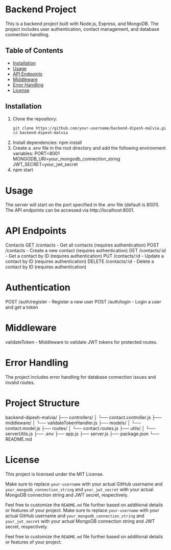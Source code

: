 # Backend Project

This is a backend project built with Node.js, Express, and MongoDB. The project includes user authentication, contact management, and database connection handling.

## Table of Contents

- [Installation](#installation)
- [Usage](#usage)
- [API Endpoints](#api-endpoints)
- [Middleware](#middleware)
- [Error Handling](#error-handling)
- [License](#license)

## Installation

1. Clone the repository:
   ```bash
   git clone https://github.com/your-username/backend-dipesh-malvia.git
   cd backend-dipesh-malvia
2. Install dependencies:
   npm install
3. Create a .env file in the root directory and add the following environment variables:
   PORT=8001
   MONGODB_URI=your_mongodb_connection_string
   JWT_SECRET=your_jwt_secret
4. npm start
   
# Usage
The server will start on the port specified in the .env file (default is 8001).
The API endpoints can be accessed via http://localhost:8001.
# API Endpoints
Contacts
GET /contacts - Get all contacts (requires authentication)
POST /contacts - Create a new contact (requires authentication)
GET /contacts/:id - Get a contact by ID (requires authentication)
PUT /contacts/:id - Update a contact by ID (requires authentication)
DELETE /contacts/:id - Delete a contact by ID (requires authentication)
# Authentication
POST /auth/register - Register a new user
POST /auth/login - Login a user and get a token
# Middleware
validateToken - Middleware to validate JWT tokens for protected routes.
# Error Handling
The project includes error handling for database connection issues and invalid routes.
# Project Structure
  backend-dipesh-malvia/
├── controllers/
│   └── contact.controller.js
├── middleware/
│   └── validateTokenHandler.js
├── models/
│   └── contact.model.js
├── routes/
│   └── contact.routes.js
├── utils/
│   └── serverUtils.js
├── .env
├── app.js
├── server.js
├── package.json
└── README.md

# License
This project is licensed under the MIT License.
  
Make sure to replace `your-username` with your actual GitHub username and `your_mongodb_connection_string` and `your_jwt_secret` with your actual MongoDB connection string and JWT secret, respectively.

Feel free to customize the `README.md` file further based on additional details or features of your project.
Make sure to replace `your-username` with your actual GitHub username and `your_mongodb_connection_string` and `your_jwt_secret` with your actual MongoDB connection string and JWT secret, respectively.

Feel free to customize the `README.md` file further based on additional details or features of your project.
